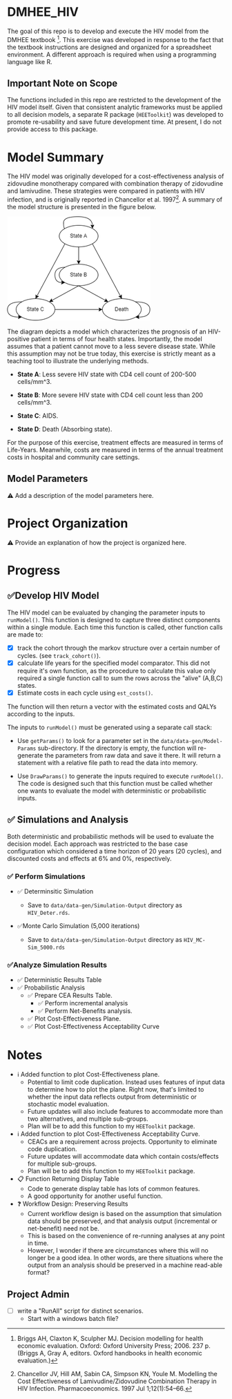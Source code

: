 # DMHEE_HIV

The goal of this repo is to develop and execute the HIV model from the DMHEE 
textbook [^1]. This exercise was developed in response to the fact that the 
textbook instructions are designed and organized for a spreadsheet environment. 
A different approach is required when using a programming language like R. 

## Important Note on Scope
The functions included in this repo are restricted to the development of the 
HIV model itself. Given that consistent analytic frameworks must be applied to 
all decision models, a separate R package (`HEEToolkit`) was developed to 
promote re-usability and save future development time. At present, I do not 
provide access to this package. 

# Model Summary

The HIV model was originally developed for a cost-effectiveness analysis of 
zidovudine monotherapy compared with combination therapy of zidovudine and 
lamivudine. These strategies were compared in patients with HIV infection, and 
is originally reported in Chancellor et al. 1997[^2]. A summary of the model 
structure is presented in the figure below.

![Structure of HIV Cohort Model](docs/Diagrams/HIV-Model.png)

The diagram depicts a model which characterizes the prognosis of an HIV-positive patient in terms of four health states. Importantly, the model assumes that a patient cannot move to a less severe disease state. While this assumption may not be true today, this exercise is strictly meant as a teaching tool to illustrate the underlying methods.

-   **State A**: Less severe HIV state with CD4 cell count of 200-500 cells/mm^3.

-   **State B**: More severe HIV state with CD4 cell count less than 200 cells/mm^3.

-   **State C**: AIDS.

-   **State D**: Death (Absorbing state).

For the purpose of this exercise, treatment effects are measured in terms of 
Life-Years. Meanwhile, costs are measured in terms of the annual treatment costs 
in hospital and community care settings.

## Model Parameters
:warning: Add a description of the model parameters here. 

# Project Organization
:warning: Provide an explanation of how the project is organized here. 

# Progress

## :white_check_mark:Develop HIV Model

The HIV model can be evaluated by changing the parameter inputs to `runModel()`. 
This function is designed to capture three distinct components within a single 
module. Each time this function is called, other function calls are made to:

-   [x] track the cohort through the markov structure over a certain number of 
cycles. (see `track_cohort()`).
-   [x] calculate life years for the specified model comparator. This did not 
require it's own function, as the procedure to calculate this value only 
required a single function call to sum the rows across the "alive" (A,B,C) 
states.
-   [x] Estimate costs in each cycle using `est_costs()`.

The function will then return a vector with the estimated costs and QALYs 
according to the inputs.

The inputs to `runModel()` must be generated using a separate call stack:

-   Use `getParams()` to look for a parameter set in the 
`data/data-gen/Model-Params` sub-directory. If the directory is empty, the 
function will re-generate the parameters from raw data and save it there. It 
will return a statement with a relative file path to read the data into memory.

-   Use `DrawParams()` to generate the inputs required to execute `runModel()`. 
The code is designed such that this function must be called whether one wants 
to evaluate the model with deterministic or probabilistic inputs.

## :white_check_mark: Simulations and Analysis
Both deterministic and probabilistic methods will be used to evaluate the 
decision model. Each approach was restricted to the base case configuration 
which considered a time horizon of 20 years (20 cycles), and discounted costs 
and effects at 6% and 0%, respectively. 

### :white_check_mark: Perform Simulations

-   :white_check_mark: Determinsitic Simulation

    -   Save to `data/data-gen/Simulation-Output` directory as `HIV_Deter.rds`.

-   :white_check_mark:Monte Carlo Simulation (5,000 iterations)

    -   Save to `data/data-gen/Simulation-Output` directory as `HIV_MC-Sim_5000.rds`

### :white_check_mark:Analyze Simulation Results

  * :white_check_mark: Deterministic Results Table
  * :white_check_mark: Probabilistic Analysis
    - :white_check_mark: Prepare CEA Results Table. 
      - :white_check_mark: Perform incremental analysis
      - :white_check_mark: Perform Net-Benefits analysis.
    - :white_check_mark: Plot Cost-Effectiveness Plane. 
    - :white_check_mark: Plot Cost-Effectiveness Acceptability Curve

# Notes
  * :information_source: Added function to plot Cost-Effectiveness plane.
    - Potential to limit code duplication. Instead uses features of input data 
    to determine how to plot the plane. Right now, that's limited to whether the 
    input data reflects output from deterministic or stochastic model 
    evaluation.
    - Future updates will also include features to accommodate more than two 
    alternatives, and multiple sub-groups. 
    - Plan will be to add this function to my `HEEToolkit` package. 
  * :information_source: Added function to plot Cost-Effectiveness 
  Acceptability Curve. 
    - CEACs are a requirement across projects. Opportunity to eliminate code 
    duplication. 
    - Future updates will accommodate data which contain costs/effects for 
    multiple sub-groups. 
    - Plan will be to add this function to my `HEEToolkit` package.
  * :clipboard: Function Returning Display Table
    - Code to generate display table has lots of common features. 
    - A good opportunity for another useful function. 
  * :question: Workflow Design: Preserving Results
    - Current workflow design is based on the assumption that simulation data 
    should be preserved, and that analysis output (incremental or net-benefit) 
    need not be. 
    - This is based on the convenience of re-running analyses at any point in 
    time. 
    - However, I wonder if there are circumstances where this will no longer be 
    a good idea. In other words, are there situations where the output from an 
    analysis should be preserved in a machine read-able format? 

## Project Admin

-   [ ] write a "RunAll" script for distinct scenarios.
    -   Start with a windows batch file?

[^1]: Briggs AH, Claxton K, Sculpher MJ. Decision modelling for health economic evaluation. Oxford: Oxford University Press; 2006. 237 p. (Briggs A, Gray A, editors. Oxford handbooks in health economic evaluation.)    
[^2]: Chancellor JV, Hill AM, Sabin CA, Simpson KN, Youle M. Modelling the Cost Effectiveness of Lamivudine/Zidovudine Combination Therapy in HIV Infection. Pharmacoeconomics. 1997 Jul 1;12(1):54–66.
